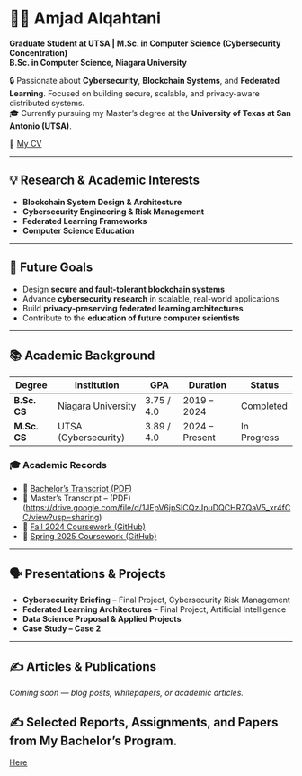 # 👨‍🎓 Amjad Alqahtani

**Graduate Student at UTSA | M.Sc. in Computer Science (Cybersecurity Concentration)**  
**B.Sc. in Computer Science, Niagara University**

🔒 Passionate about **Cybersecurity**, **Blockchain Systems**, and **Federated Learning**. Focused on building secure, scalable, and privacy-aware distributed systems.  
🎓 Currently pursuing my Master’s degree at the **University of Texas at San Antonio (UTSA)**.

📄 [My CV](https://docs.google.com/document/d/13wfUfFP0EuihwszW2rxeEseJHMd8sGG46nnIyVjGuEg/edit?usp=sharing)

---

## 💡 Research & Academic Interests

- **Blockchain System Design & Architecture**
- **Cybersecurity Engineering & Risk Management**
- **Federated Learning Frameworks**
- **Computer Science Education**

---

## 🎯 Future Goals

- Design **secure and fault-tolerant blockchain systems**
- Advance **cybersecurity research** in scalable, real-world applications
- Build **privacy-preserving federated learning architectures**
- Contribute to the **education of future computer scientists**

---

## 📚 Academic Background

| Degree       | Institution             | GPA        | Duration       | Status      |
|--------------|--------------------------|------------|----------------|-------------|
| **B.Sc. CS** | Niagara University        | 3.75 / 4.0 | 2019 – 2024    | Completed   |
| **M.Sc. CS** | UTSA (Cybersecurity)      | 3.89 / 4.0 | 2024 – Present | In Progress |

### 🎓 Academic Records  

- 📑 [Bachelor’s Transcript (PDF)](https://drive.google.com/file/d/1YA4sciorPg3E9QTjAJZbJxFFDGmQrmgb/view?usp=sharing)  
- 📑 Master’s Transcript – (PDF)(https://drive.google.com/file/d/1JEpV6jpSICQzJpuDQCHRZQaV5_xr4fCC/view?usp=sharing)
- 📘 [Fall 2024 Coursework (GitHub)](https://github.com/AmjadAlqahtani90/Fall-2024)  
- 📘 [Spring 2025 Coursework (GitHub)](https://github.com/AmjadAlqahtani90/Spring2025/tree/main)

---

## 🗣️ Presentations & Projects

- **Cybersecurity Briefing** – Final Project, Cybersecurity Risk Management  
- **Federated Learning Architectures** – Final Project, Artificial Intelligence  
- **Data Science Proposal & Applied Projects**  
- **Case Study – Case 2**

---

## ✍️ Articles & Publications

*Coming soon — blog posts, whitepapers, or academic articles.*

## ✍️ Selected Reports, Assignments, and Papers from My Bachelor’s Program.
[Here](https://github.com/AmjadAlqahtani90/BCP)  
